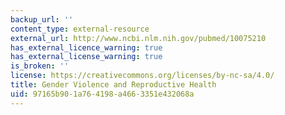 ```yaml
---
backup_url: ''
content_type: external-resource
external_url: http://www.ncbi.nlm.nih.gov/pubmed/10075210
has_external_licence_warning: true
has_external_license_warning: true
is_broken: ''
license: https://creativecommons.org/licenses/by-nc-sa/4.0/
title: Gender Violence and Reproductive Health
uid: 97165b90-1a76-4198-a466-3351e432068a
---
```

